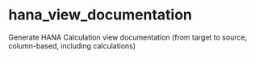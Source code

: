 # hana_view_documentation
Generate HANA Calculation view documentation (from target to source, column-based, including calculations)
